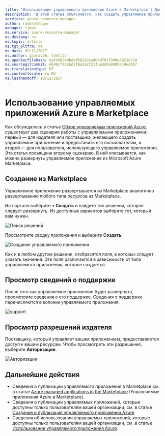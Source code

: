```yaml
---
title: "Использование управляемого приложения Azure в Marketplace | Документация Майкрософт"
description: "В этой статье объясняется, как создать управляемое приложение Azure, которое будет доступно в Marketplace."
services: azure-resource-manager
author: ravbhatnagar
manager: rjmax
ms.service: azure-resource-manager
ms.devlang: na
ms.topic: article
ms.tgt_pltfrm: na
ms.date: 07/11/2017
ms.author: gauravbh; tomfitz
ms.openlocfilehash: baf456740bddd562391ed64d707f990c8921d710
ms.sourcegitcommit: 6699c77dcbd5f8a1a2f21fba3d0a0005ac9ed6b7
ms.translationtype: HT
ms.contentlocale: ru-RU
ms.lasthandoff: 10/11/2017
---
```

# <a name="consume-azure-managed-applications-in-the-marketplace"></a>Использование управляемых приложений Azure в Marketplace

Как обсуждалось в статье [Обзор управляемых приложений Azure](managed-application-overview.md), существует два сценария работы с управляемыми приложениями: первый — для издателя или поставщика, желающего создать управляемое приложение и предоставить его пользователям, и второй — для пользователя, использующего управляемое приложение. Эта статья посвящена второму сценарию. В ней описывается, как можно развернуть управляемое приложение из Microsoft Azure Marketplace.

## <a name="create-from-the-marketplace"></a>Создание из Marketplace

Управляемое приложение развертывается из Marketplace аналогично развертыванию любого типа ресурсов из Marketplace. 

На портале выберите **+ Создать** и найдите тип решения, которое следует развернуть. Из доступных вариантов выберите тот, который вам нужен.

![Поиск решений](./media/managed-application-consume-marketplace/search-apps.png)

Просмотрите сводку приложения и выберите **Создать**.

![Создание управляемого приложения](./media/managed-application-consume-marketplace/create-marketplace-managed-app.png)

Как и в любом другом решении, отобразятся поля, в которых следует указать значения. Эти поля различаются в зависимости от типа управляемого приложения, которое создается. 

## <a name="view-support-information"></a>Просмотр сведений о поддержке

После того как управляемое приложение будет развернуто, просмотрите сведения о его поддержке. Сведения о поддержке перечисляются в колонке управляемого приложения.

![support](./media/managed-application-consume-marketplace/support.png)

## <a name="view-publisher-permissions"></a>Просмотр разрешений издателя

Поставщику, который управляет вашим приложением, предоставляется доступ к вашим ресурсам. Чтобы просмотреть эти разрешения, выберите **Авторизации**.

![Авторизации](./media/managed-application-consume-marketplace/authorizations.png)

## <a name="next-steps"></a>Дальнейшие действия

* Сведения о публикации управляемого приложения в Marketplace см. в статье [Azure managed applications in the Marketplace](managed-application-author-marketplace.md) (Управляемые приложения Azure в Marketplace).
* Сведения о публикации управляемых приложений, которые доступны только пользователям вашей организации, см. в статье [Создание и публикация управляемого приложения Azure](managed-application-publishing.md).
* Сведения об использовании управляемых приложений, которые доступны только пользователям вашей организации, см. в статье [Использование управляемого приложения Azure](managed-application-consumption.md).